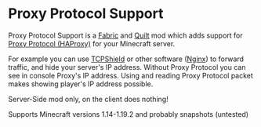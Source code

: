# Proxy Protocol Support
Proxy Protocol Support is a [Fabric](https://fabricmc.net/) and [Quilt](https://quiltmc.org/) mod which adds support for [Proxy Protocol (HAProxy)](https://www.haproxy.com/blog/haproxy/proxy-protocol/ "Proxy Protocol (HAProxy)") for your Minecraft server.

For example you can use [TCPShield](https://tcpshield.com/ "TCPShield") or other software ([Nginx](https://nginx.org/en/docs/stream/ngx_stream_proxy_module.html#proxy_protocol "Nginx")) to forward traffic, and hide your server's IP address. Without Proxy Protocol you can see in console Proxy's IP address. Using and reading Proxy Protocol packet makes showing player's IP address possible.

Server-Side mod only, on the client does nothing!

Supports Minecraft versions 1.14-1.19.2 and probably snapshots (untested)
